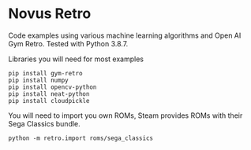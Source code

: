 # Novus Retro

Code examples using various machine learning algorithms and Open AI Gym Retro. Tested with Python 3.8.7. 

Libraries you will need for most examples

~~~
pip install gym-retro
pip install numpy
pip install opencv-python
pip install neat-python
pip install cloudpickle
~~~

You will need to import you own ROMs, Steam provides ROMs with their Sega Classics bundle.

~~~
python -m retro.import roms/sega_classics
~~~


